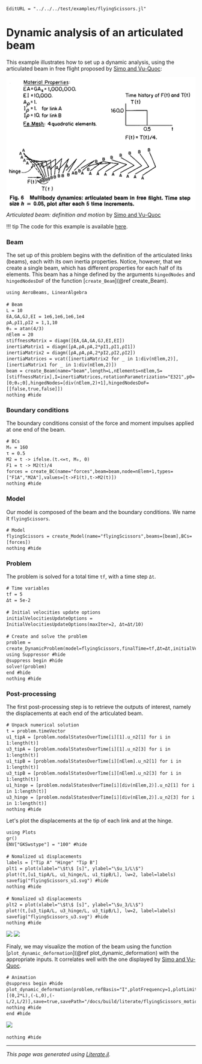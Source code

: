 ```@meta
EditURL = "../../../test/examples/flyingScissors.jl"
```

# Dynamic analysis of an articulated beam
This example illustrates how to set up a dynamic analysis, using the articulated beam in free flight proposed by [Simo and Vu-Quoc](https://doi.org/10.1115/1.3171871):

![](../assets/articulatedbeam.png)
*Articulated beam: definition and motion* by [Simo and Vu-Quoc](https://doi.org/10.1115/1.3171871)

!!! tip
    The code for this example is available [here](https://github.com/luizpancini/AeroBeams.jl/blob/main/test/examples/flyingScissors.jl).

### Beam
The set up of this problem begins with the definition of the articulated links (beams), each with its own inertia properties. Notice, however, that we create a single beam, which has different properties for each half of its elements. This beam has a hinge defined by the arguments `hingedNodes` and `hingedNodesDoF` of the function [`create_Beam`](@ref create_Beam).

````@example flyingScissors
using AeroBeams, LinearAlgebra

# Beam
L = 10
EA,GA,GJ,EI = 1e6,1e6,1e6,1e4
ρA,ρI1,ρI2 = 1,1,10
θ₀ = atan(4/3)
nElem = 20
stiffnessMatrix = diagm([EA,GA,GA,GJ,EI,EI])
inertiaMatrix1 = diagm([ρA,ρA,ρA,2*ρI1,ρI1,ρI1])
inertiaMatrix2 = diagm([ρA,ρA,ρA,2*ρI2,ρI2,ρI2])
inertiaMatrices = vcat([inertiaMatrix2 for _ in 1:div(nElem,2)],[inertiaMatrix1 for _ in 1:div(nElem,2)])
beam = create_Beam(name="beam",length=L,nElements=nElem,S=[stiffnessMatrix],I=inertiaMatrices,rotationParametrization="E321",p0=[0;θ₀;0],hingedNodes=[div(nElem,2)+1],hingedNodesDoF=[[false,true,false]])
nothing #hide
````

### Boundary conditions
The boundary conditions consist of the force and moment impulses applied at one end of the beam.

````@example flyingScissors
# BCs
M₀ = 160
τ = 0.5
M2 = t -> ifelse.(t.<=τ, M₀, 0)
F1 = t -> M2(t)/4
forces = create_BC(name="forces",beam=beam,node=nElem+1,types=["F1A","M2A"],values=[t->F1(t),t->M2(t)])
nothing #hide
````

### Model
Our model is composed of the beam and the boundary conditions. We name it `flyingScissors`.

````@example flyingScissors
# Model
flyingScissors = create_Model(name="flyingScissors",beams=[beam],BCs=[forces])
nothing #hide
````

### Problem
The problem is solved for a total time `tf`, with a time step `Δt`.

````@example flyingScissors
# Time variables
tf = 5
Δt = 5e-2

# Initial velocities update options
initialVelocitiesUpdateOptions = InitialVelocitiesUpdateOptions(maxIter=2, Δt=Δt/10)

# Create and solve the problem
problem = create_DynamicProblem(model=flyingScissors,finalTime=tf,Δt=Δt,initialVelocitiesUpdateOptions=initialVelocitiesUpdateOptions)
using Suppressor #hide
@suppress begin #hide
solve!(problem)
end #hide
nothing #hide
````

### Post-processing
The first post-processing step is to retrieve the outputs of interest, namely the displacements at each end of the articulated beam.

````@example flyingScissors
# Unpack numerical solution
t = problem.timeVector
u1_tipA = [problem.nodalStatesOverTime[i][1].u_n2[1] for i in 1:length(t)]
u3_tipA = [problem.nodalStatesOverTime[i][1].u_n2[3] for i in 1:length(t)]
u1_tipB = [problem.nodalStatesOverTime[i][nElem].u_n2[1] for i in 1:length(t)]
u3_tipB = [problem.nodalStatesOverTime[i][nElem].u_n2[3] for i in 1:length(t)]
u1_hinge = [problem.nodalStatesOverTime[i][div(nElem,2)].u_n2[1] for i in 1:length(t)]
u3_hinge = [problem.nodalStatesOverTime[i][div(nElem,2)].u_n2[3] for i in 1:length(t)]
nothing #hide
````

Let's plot the displacements at the tip of each link and at the hinge.

````@example flyingScissors
using Plots
gr()
ENV["GKSwstype"] = "100" #hide

# Nomalized u1 displacements
labels = ["Tip A" "Hinge" "Tip B"]
plt1 = plot(xlabel="\$t\$ [s]", ylabel="\$u_1/L\$")
plot!(t,[u1_tipA/L, u1_hinge/L, u1_tipB/L], lw=2, label=labels)
savefig("flyingScissors_u1.svg") #hide
nothing #hide

# Nomalized u3 displacements
plt2 = plot(xlabel="\$t\$ [s]", ylabel="\$u_3/L\$")
plot!(t,[u3_tipA/L, u3_hinge/L, u3_tipB/L], lw=2, label=labels)
savefig("flyingScissors_u3.svg") #hide
nothing #hide
````

![](flyingScissors_u1.svg)
![](flyingScissors_u3.svg)

Finaly, we may visualize the motion of the beam using the function [`plot_dynamic_deformation`](@ref plot_dynamic_deformation) with the appropriate inputs. It correlates well with the one displayed by [Simo and Vu-Quoc](https://doi.org/10.1115/1.3171871).

````@example flyingScissors
# Animation
@suppress begin #hide
plot_dynamic_deformation(problem,refBasis="I",plotFrequency=1,plotLimits=[(0,2*L),(-L,0),(-L/2,L/2)],save=true,savePath="/docs/build/literate/flyingScissors_motion.gif")
nothing #hide
end #hide
````

![](flyingScissors_motion.gif)

````@example flyingScissors
nothing #hide
````

---

*This page was generated using [Literate.jl](https://github.com/fredrikekre/Literate.jl).*

